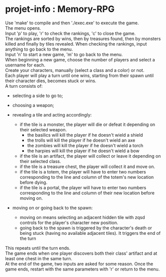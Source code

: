 # projet-info : Memory-RPG
Use 'make' to compile and then './exec.exe' to execute the game.  
The menu opens.  
Input 'p' to play, 'r' to check the rankings, 'c' to close the game.   
The rankings are sorted by wins, then by treasures found, then by monsters killed and finally by tiles revealed.
When checking the rankings, input anything to go back to the menu.  
Input 'n' to start a new game, 'm' to go back to the menu.  
When beginning a new game, choose the number of players and select a username for each.   
Create your characters, manually (select a class and a color) or not.   
Each player will play a turn until one wins, starting from their spawn until their character dies, becomes stuck or wins.  
A turn consists of:  
- selecting a side to go to;
- choosing a weapon;  
- revealing a tile and acting accordingly:
   - if the tile is a monster, the player will die or defeat it depending on their selected weapon.   
      - the basilics will kill the player if he doesn't wield a shield   
      - the trolls will kill the player if he doesn't wield an axe
      - the zombies will kill the player if he doesn't wield a torch
      - the harpies will kill the player if he doesn't wield a bow
   - if the tile is an artifact, the player will collect or leave it depending on their selected class.   
   - if the tile is a treasure chest, the player will collect it and move on.   
   - if the tile is a totem, the player will have to enter two numbers corresponding to the line and column of the totem's new location before dying.   
   - if the tile is a portal, the player will have to enter two numbers corresponding to the line and column of their new location before moving on.  

- moving on or going back to the spawn:  
   - moving on means selecting an adjacent hidden tile with zqsd controls for the player's character new position.  
   - going back to the spawn is triggered by the character's death or being stuck (having no available adjacent tiles). It triggers the end of the turn

This repeats until the turn ends.  
The game ends when one player discovers both their class' artifact and at least one chest in the same turn.  
At the end of the game, two inputs are asked for some reason.
Once the game ends, restart with the same parameters with 'r' or return to the menu.   
 





